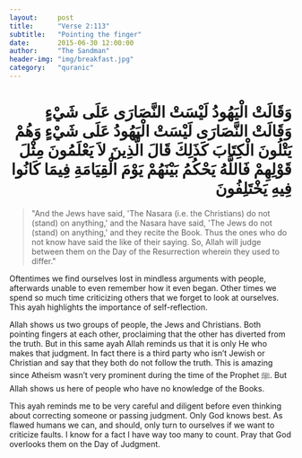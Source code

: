 ```yaml
---
layout:     post
title:      "Verse 2:113"
subtitle:   "Pointing the finger"
date:       2015-06-30 12:00:00
author:     "The Sandman"
header-img: "img/breakfast.jpg"
category:   "quranic"
---
```


<h1 style="text-align:right">وَقَالَتْ الْيَهُودُ لَيْسَتْ النَّصَارَى عَلَى شَيْءٍ وَقَالَتْ النَّصَارَى لَيْسَتْ الْيَهُودُ عَلَى شَيْءٍ وَهُمْ يَتْلُونَ الْكِتَابَ كَذَلِكَ قَالَ الَّذِينَ لاَ يَعْلَمُونَ مِثْلَ قَوْلِهِمْ فَاللَّهُ يَحْكُمُ بَيْنَهُمْ يَوْمَ الْقِيَامَةِ فِيمَا كَانُوا فِيهِ يَخْتَلِفُونَ</h1>

<blockquote>"And the Jews have said, 'The Nasara (i.e. the Christians) do not (stand) on anything,' and the Nasara have said, 'The Jews do not (stand) on anything,' and they recite the Book. Thus the ones who do not know have said the like of their saying. So, Allah will judge between them on the Day of the Resurrection wherein they used to differ."</blockquote>

<p>Oftentimes we find ourselves lost in mindless arguments with people, afterwards unable to even remember how it even began. Other times we spend so much time criticizing others that we forget to look at ourselves. This ayah highlights the importance of self-reflection.</p>

<p>Allah shows us two groups of people, the Jews and Christians. Both pointing fingers at each other, proclaiming that the other has diverted from the truth. But in this same ayah Allah reminds us that it is only He who makes that judgment. In fact there is a third party who isn’t Jewish or Christian and say that they both do not follow the truth. This is amazing since Atheism wasn’t very prominent during the time of the Prophet ﷺ. But Allah shows us here of people who have no knowledge of the Books.</p>

<p>This ayah reminds me to be very careful and diligent before even thinking about correcting someone or passing judgment. Only God knows best. As flawed humans we can, and should, only turn to ourselves if we want to criticize faults. I know for a fact I have way too many to count. Pray that God overlooks them on the Day of Judgment.</p>
